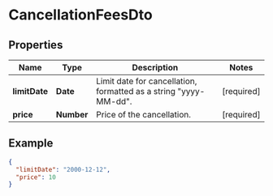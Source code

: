 # CancellationFeesDto

## Properties

| Name          | Type       | Description                                                      | Notes      |
|---------------|------------|------------------------------------------------------------------|------------|
| **limitDate** | **Date**   | Limit date for cancellation, formatted as a string "yyyy-MM-dd". | [required] |
| **price**     | **Number** | Price of the cancellation.                                       | [required] |

## Example

```json
{
  "limitDate": "2000-12-12",
  "price": 10
}
```
